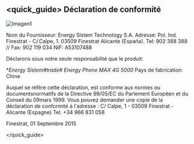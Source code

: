 ## <quick_guide> Déclaration de conformité

![Imagen1](http://static.energysistem.com/images/manuals/39976/5499406586b11.jpg)

Nom du Fournisseur:
Energy Sistem Technology S.A.
Adresse: Pol. Ind. Finestrat - C/.Calpe, 1.
03509 Finestrat Alicante (España).
Tel: 902 388 388 // Fax: 902 119 034
NIF: A53107488

Déclarons sous notre seule responsabilité que le produit:

**Energy Sistem#trade# Energy Phone MAX 4G 5000*
Pays de fabrication: Chine

Auquel se réfère cette déclaration, est conforme aux normes ou documentsnormatifs de la Directive 99/05/EC du Parlement Européen et du Conseil du 09mars 1999. Vous pouvez demander une copie de la déclaration de conformité à l'adresse : C/ Calpe, 1 - 03509 Finestrat - Alicante (Espagne) Tel. +34 966 831 058

Finestrat, 01 Septembre 2015

</quick_guide>

